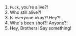 1. `Fuck`, you're alive?!
2. Who still alive?!
3. Is everyone okay?! Hey?!
4. Who's been shot?! Anyone?!
5. Hey, Brothers! Say something!